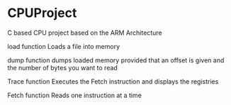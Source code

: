 # CPUProject
C based CPU project based on the ARM Architecture

load function
Loads a file into memory

dump function
dumps loaded memory provided that an offset is given and the
number of bytes you want to read 

Trace function
Executes the Fetch instruction and displays the registries

Fetch function 
Reads one instruction at a time
